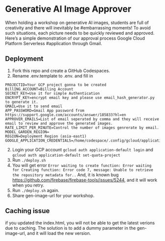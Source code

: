 # Generative AI Image Approver
When holding a workshop on generative AI images, students are full of creativity and there will inevitably be #embarrassing moments! To avoid such situations, each picture needs to be quickly reviewed and approved. Here’s a simple demonstration of our approval process Google Cloud Platform Serverless #application through Gmail.


## Deployment
1. Fork this repo and create a GitHub Codespaces.
2. Rename .env.template to .env. and fill in 
```
PROJECTID=Your GCP project gonna to be created
BillING_ACCOUNT=Billing Account
SECRET_KEY=Use it for simple Authentication
ENCRYPT_KEY=encrypt email key and please use email_hash_generator.py to generate it.
GMAIL=Use it to send email
APP_PASSWORD=Gmail App password from https://support.google.com/accounts/answer/185833?hl=en 
APPROVER_EMAILS=List of email seperated by comma and they will receive email to review and approve the generated images.
RATE_LIMIT_PER_MINUTE=Control the number of images genrerate by email.
MODEL_GARDEN_REGION=
REGION=Deployment Region (asia-east1)
GOOGLE_APPLICATION_CREDENTIALS=/home/codespace/.config/gcloud/application_default_credentials.json
```
2. Login your GCP account ```gcloud auth application-default login``` and ```gcloud auth application-default set-quota-project```
3. Run ```./deploy.sh```
4. You will get error ```Error waiting to create function: Error waiting for Creating function: Error code 7, message: Unable to retrieve the repository metadata for..```
And, it is known bug https://github.com/firebase/firebase-tools/issues/5244, and it will work when you retry.
5. Run ```./deploy.sh``` again.
6. Share gen-image-url for your workshop.

## Caching issue
if you updated the index.html, you will not be able to get the latest verions due to caching.
The solution is to add a dummy parameter in the gen-image-url, and it will load the new version.


